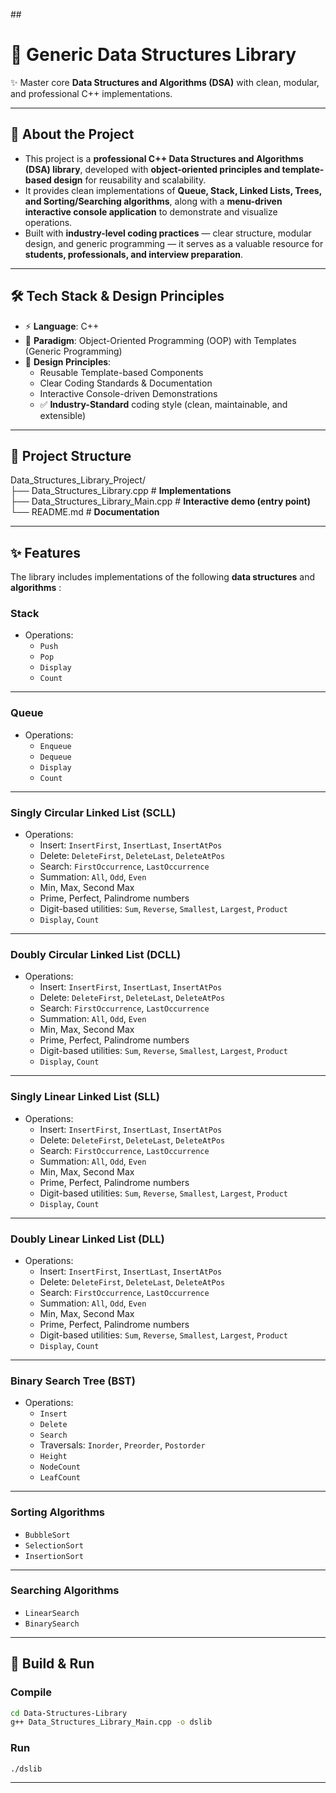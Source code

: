 ##<h1>📘  Generic Data Structures Library</h1> 

✨ Master core **Data Structures and Algorithms (DSA)** with clean, modular, and professional C++ implementations.  

---

## 📖 About the Project


- This project is a **professional C++ Data Structures and Algorithms (DSA) library**, developed with **object-oriented principles and template-based design** for reusability and scalability.  
- It provides clean implementations of **Queue, Stack, Linked Lists, Trees, and Sorting/Searching algorithms**, along with a **menu-driven interactive console application** to demonstrate and visualize operations.  
- Built with **industry-level coding practices** — clear structure, modular design, and generic programming — it serves as a valuable resource for **students, professionals, and interview preparation**.  

---

## 🛠️ Tech Stack & Design Principles

- ⚡ **Language**: C++
- 🧩 **Paradigm**: Object-Oriented Programming (OOP) with Templates (Generic Programming)  
- 📐 **Design Principles**:  
  - Reusable Template-based Components  
  - Clear Coding Standards & Documentation  
  - Interactive Console-driven Demonstrations  
  - ✅ **Industry-Standard** coding style (clean, maintainable, and extensible)

----

## 📂 Project Structure

Data_Structures_Library_Project/  
├── Data_Structures_Library.cpp                  # **Implementations**  
├── Data_Structures_Library_Main.cpp              # **Interactive demo (entry point)**  
└── README.md                                      # **Documentation** 

---

## ✨ Features

The library includes implementations of the following **data structures** and **algorithms** :


### **Stack**
* Operations:
  * `Push`
  * `Pop`
  * `Display`
  * `Count`
----
  
### **Queue**
* Operations:
  * `Enqueue`
  * `Dequeue`
  * `Display`
  * `Count`
----

### **Singly Circular Linked List (SCLL)**
* Operations:
  * Insert: `InsertFirst`, `InsertLast`, `InsertAtPos`
  * Delete: `DeleteFirst`, `DeleteLast`, `DeleteAtPos`
  * Search: `FirstOccurrence`, `LastOccurrence`
  * Summation: `All`, `Odd`, `Even`
  * Min, Max, Second Max
  * Prime, Perfect, Palindrome numbers
  * Digit-based utilities: `Sum`, `Reverse`, `Smallest`, `Largest`, `Product`
  * `Display`, `Count`

-----
### **Doubly Circular Linked List (DCLL)**
* Operations:
  * Insert: `InsertFirst`, `InsertLast`, `InsertAtPos`
  * Delete: `DeleteFirst`, `DeleteLast`, `DeleteAtPos`
  * Search: `FirstOccurrence`, `LastOccurrence`
  * Summation: `All`, `Odd`, `Even`
  * Min, Max, Second Max
  * Prime, Perfect, Palindrome numbers
  * Digit-based utilities: `Sum`, `Reverse`, `Smallest`, `Largest`, `Product`
  * `Display`, `Count`
    
----    
 
### **Singly Linear Linked List (SLL)**
* Operations:
  * Insert: `InsertFirst`, `InsertLast`, `InsertAtPos`
  * Delete: `DeleteFirst`, `DeleteLast`, `DeleteAtPos`
  * Search: `FirstOccurrence`, `LastOccurrence`
  * Summation: `All`, `Odd`, `Even`
  * Min, Max, Second Max
  * Prime, Perfect, Palindrome numbers
  * Digit-based utilities: `Sum`, `Reverse`, `Smallest`, `Largest`, `Product`
  * `Display`, `Count`
    
----

### **Doubly Linear Linked List (DLL)**
* Operations:
  * Insert: `InsertFirst`, `InsertLast`, `InsertAtPos`
  * Delete: `DeleteFirst`, `DeleteLast`, `DeleteAtPos`
  * Search: `FirstOccurrence`, `LastOccurrence`
  * Summation: `All`, `Odd`, `Even`
  * Min, Max, Second Max
  * Prime, Perfect, Palindrome numbers
  * Digit-based utilities: `Sum`, `Reverse`, `Smallest`, `Largest`, `Product`
  * `Display`, `Count`

---

### **Binary Search Tree (BST<T>)**
* Operations:
  * `Insert`
  * `Delete`
  * `Search`
  * Traversals: `Inorder`, `Preorder`, `Postorder`
  * `Height`
  * `NodeCount`
  * `LeafCount`

---
 
### **Sorting Algorithms**
* `BubbleSort`
* `SelectionSort`
* `InsertionSort`

---

### **Searching Algorithms**
* `LinearSearch`
* `BinarySearch`

---


## 🔧 Build & Run

### Compile

```bash
cd Data-Structures-Library
g++ Data_Structures_Library_Main.cpp -o dslib
```

### Run

```bash
./dslib
```





















-----
